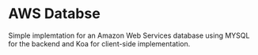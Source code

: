 # AWS Databse
Simple implemtation for an Amazon Web Services database using MYSQL for the backend and Koa for client-side implementation.
